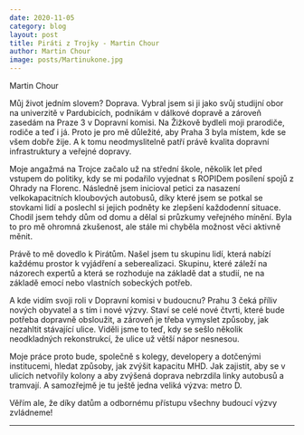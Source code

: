 ```yaml
---
date: 2020-11-05
category: blog
layout: post
title: Piráti z Trojky - Martin Chour
author: Martin Chour
image: posts/Martinukone.jpg
---
```


Martin Chour

Můj život jedním slovem? Doprava. Vybral jsem si ji jako svůj studijní obor na univerzitě v Pardubicích, podnikám v dálkové dopravě a zároveň zasedám na Praze 3 v Dopravní komisi. Na Žižkově bydleli moji prarodiče, rodiče a teď i já. Proto je pro mě důležité, aby Praha 3 byla místem, kde se všem dobře žije. A k tomu neodmyslitelně patří právě kvalita dopravní infrastruktury a veřejné dopravy.

Moje angažmá na Trojce začalo už na střední škole, několik let před vstupem do politiky, kdy se mi podařilo vyjednat s ROPIDem posílení spojů z Ohrady na Florenc. Následně jsem inicioval petici za nasazení velkokapacitních kloubových autobusů, díky které jsem se potkal se stovkami lidí a poslechl si jejich podněty ke zlepšení každodenní situace. Chodil jsem tehdy dům od domu a dělal si průzkumy veřejného mínění. Byla to pro mě ohromná zkušenost, ale stále mi chyběla možnost věci aktivně měnit.

Právě to mě dovedlo k Pirátům. Našel jsem tu skupinu lidí, která nabízí každému prostor k vyjádření a seberealizaci. Skupinu, které záleží na názorech expertů a která se rozhoduje na základě dat a studií, ne na základě emocí nebo vlastních sobeckých potřeb.

A kde vidím svoji roli v Dopravní komisi v budoucnu? Prahu 3 čeká příliv nových obyvatel a s tím i nové výzvy. Staví se celé nové čtvrti, které bude potřeba dopravně obsloužit, a zároveň je třeba vymyslet způsoby, jak nezahltit stávající ulice. Viděli jsme to teď, kdy se sešlo několik neodkladných rekonstrukcí, že ulice už větší nápor nesnesou.

Moje práce proto bude, společně s kolegy, developery a dotčenými institucemi, hledat způsoby, jak zvýšit kapacitu MHD. Jak zajistit, aby se v ulicích netvořily kolony a aby zvýšená doprava nebrzdila linky autobusů a tramvají. A samozřejmě je tu ještě jedna veliká výzva: metro D.

Věřím ale, že díky datům a odbornému přístupu všechny budoucí výzvy zvládneme!

- - -
